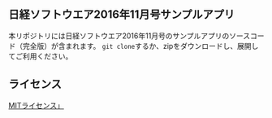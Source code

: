 ## 日経ソフトウエア2016年11月号サンプルアプリ

本リポジトリには日経ソフトウエア2016年11月号のサンプルアプリのソースコード（完全版）が含まれます。
`git clone`するか、zipをダウンロードし、展開してご利用ください。

## ライセンス

[MITライセンス」](https://opensource.org/licenses/MIT)
